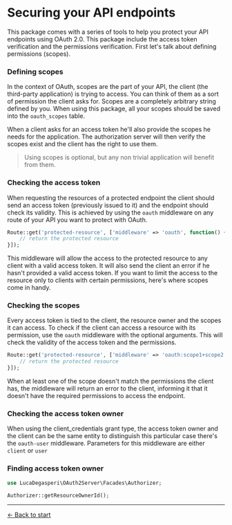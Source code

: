 # Securing your API endpoints

This package comes with a series of tools to help you protect your API endpoints using OAuth 2.0. This package include the access token verification and the permissions verification. First let's talk about defining permissions (scopes).

### Defining scopes

In the context of OAuth, scopes are the part of your API, the client (the third-party application) is trying to access. You can think of them as a sort of permission the client asks for. Scopes are a completely arbitrary string defined by you. When using this package, all your scopes should be saved into the `oauth_scopes` table.

When a client asks for an access token he'll also provide the scopes he needs for the application. The authorization server will then verify the scopes exist and the client has the right to use them.

> Using scopes is optional, but any non trivial application will benefit from them.

### Checking the access token

When requesting the resources of a protected endpoint the client should send an access token (previously issued to it) and the endpoint should check its validity. This is achieved by using the `oauth` middleware on any route of your API you want to protect with OAuth.

```php
Route::get('protected-resource', ['middleware' => 'oauth', function() {
    // return the protected resource
}]);
```

This middleware will allow the access to the protected resource to any client with a valid access token. It will also send the client an error if he hasn't provided a valid access token. If you want to limit the access to the resource only to clients with certain permissions, here's where scopes come in handy.

### Checking the scopes

Every access token is tied to the client, the resource owner and the scopes it can access. To check if the client can access a resource with its permission, use the `oauth` middleware with the optional arguments. This will check the validity of the access token and the permissions.

```php
Route::get('protected-resource', ['middleware' => 'oauth:scope1+scope2', function() {
    // return the protected resource
}]);
```

When at least one of the scope doesn't match the permissions the client has, the middleware will return an error to the client, informing it that it doesn't have the required permissions to access the endpoint.

### Checking the access token owner

When using the client_credentials grant type, the access token owner and the client can be the same entity to distinguish this particular case there's the `oauth-user` middleware. Parameters for this middleware are either `client` or `user`

### Finding access token owner

```php
use LucaDegasperi\OAuth2Server\Facades\Authorizer;

Authorizer::getResourceOwnerId();
```

---

[&larr; Back to start](../README.md)
